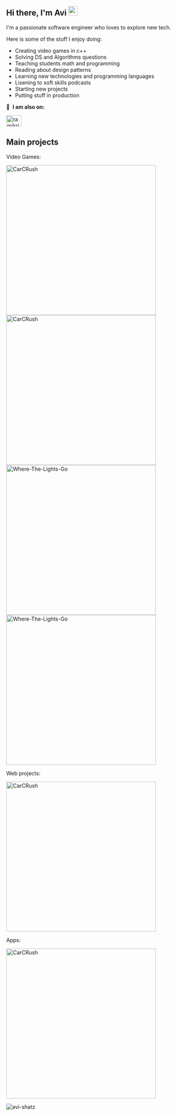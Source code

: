 ## Hi there, I'm Avi <img src="https://media.giphy.com/media/hvRJCLFzcasrR4ia7z/giphy.gif" width="25px">

I'm a passionate software engineer who loves to explore new tech.

Here is some of the stuff I enjoy doing:
* Creating video games in c++
* Solving DS and Algorithms questions
* Teaching students math and programming
* Reading about design patterns
* Learning new technologies and programming languages
* Lisening to soft skills podcasts
* Starting new projects 
* Putting stuff in production

🔗 &nbsp;**I am also on:**
<p align="left">
<a href="https://www.linkedin.com/in/avi-shatz/" target="blank"><img align="center" src="https://raw.githubusercontent.com/rahuldkjain/github-profile-readme-generator/master/src/images/icons/Social/linked-in-alt.svg" alt="ramikrispin" height="30" width="40" /></a>


## Main projects

Video Games:
<p align="left">
  <a href="https://github.com/avi-shatz/CarCRush-Project"><img width="400" src="https://github-readme-stats.vercel.app/api/pin/?username=avi-shatz&repo=CarCRush-Project&theme=react&bg_color=1F222E&title_color=F85D7F&icon_color=F8D866&hide_border=true&show_icons=false" alt="CarCRush"></a>
  <a href="https://github.com/avi-shatz/Modern-Digger"><img width="400" src="https://github-readme-stats.vercel.app/api/pin/?username=avi-shatz&repo=Modern-Digger&theme=react&bg_color=1F222E&title_color=F85D7F&icon_color=F8D866&hide_border=true&show_icons=false" alt="CarCRush"></a>
  <a href="https://github.com/avi-shatz/Where-The-Lights-Go"><img width="400" src="https://github-readme-stats.vercel.app/api/pin/?username=avi-shatz&repo=Where-The-Lights-Go&theme=react&bg_color=1F222E&title_color=F85D7F&icon_color=F8D866&hide_border=true&show_icons=false" alt="Where-The-Lights-Go"></a>
  <a href="https://github.com/avi-shatz/Simon-Game-site"><img width="400" src="https://github-readme-stats.vercel.app/api/pin/?username=avi-shatz&repo=Simon-Game-site&theme=react&bg_color=1F222E&title_color=F85D7F&icon_color=F8D866&hide_border=true&show_icons=false" alt="Where-The-Lights-Go"></a>
</p>

Web projects:
<p align="left">
  <a href="https://github.com/avi-shatz/ChatUp"><img width="400" src="https://github-readme-stats.vercel.app/api/pin/?username=avi-shatz&repo=ChatUp&theme=react&bg_color=1F222E&title_color=F85D7F&icon_color=F8D866&hide_border=true&show_icons=false" alt="CarCRush"></a>
</p>

Apps:
<p align="left">
  <a href="https://github.com/avi-shatz/learn-spanish"><img width="400" src="https://github-readme-stats.vercel.app/api/pin/?username=avi-shatz&repo=learn-spanish&theme=react&bg_color=1F222E&title_color=F85D7F&icon_color=F8D866&hide_border=true&show_icons=false" alt="CarCRush"></a>
</p>

<p align="left"> <img src="https://github-readme-stats.vercel.app/api?username=avi-shatz&hide=java,html,tex&theme=react&bg_color=1F222E&title_color=F85D7F&icon_color=F8D866&hide_border=true&langs_count=4)" alt="avi-shatz" />

<!---
avi-shatz/avi-shatz is a ✨ special ✨ repository because its `README.md` (this file) appears on your GitHub profile.
You can click the Preview link to take a look at your changes.
--->
